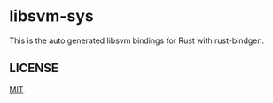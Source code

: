 libsvm-sys
===

This is the auto generated libsvm bindings for Rust with rust-bindgen.

## LICENSE

[MIT](LICENSE.txt).
